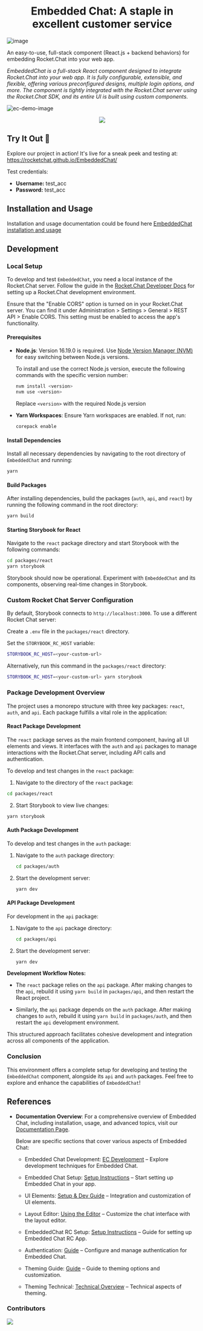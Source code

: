 <h1 align='center'>Embedded Chat: A staple in excellent customer service</h1>

![image](https://github.com/RocketChat/EmbeddedChat/assets/78961432/574be6b4-d2f7-4bea-a7b1-4c6e840d8e22)

An easy-to-use, full-stack component (React.js + backend behaviors) for embedding Rocket.Chat into your web app.

_EmbeddedChat is a full-stack React component designed to integrate Rocket.Chat into your web app. It is fully configurable, extensible, and flexible, offering various preconfigured designs, multiple login options, and more. The component is tightly integrated with the Rocket.Chat server using the Rocket.Chat SDK, and its entire UI is built using custom components._

![ec-demo-image](https://github.com/RocketChat/EmbeddedChat/assets/78961432/b85c7b8a-65e2-4a90-a843-f4072c942ac0)

<div align='center' width='100%'>
<a href="https://github.com/RocketChat/EmbeddedChat/graphs/contributors">
<img src="https://open-source-assets.middlewarehq.com/svgs/RocketChat-EmbeddedChat-contributor-metrics-dark-widget.svg?caching=true"></img>
</a>
</div>

## Try It Out 🚀

Explore our project in action! It's live for a sneak peek and testing at: https://rocketchat.github.io/EmbeddedChat/

Test credentials:

- **Username:** test_acc
- **Password:** test_acc

## Installation and Usage

Installation and usage documentation could be found here [EmbeddedChat installation and usage](https://rocketchat.github.io/EmbeddedChat/docs/docs/Usage/embeddedchat_setup)

## Development

### Local Setup

To develop and test `EmbeddedChat`, you need a local instance of the Rocket.Chat server. Follow the guide in the [Rocket.Chat Developer Docs](https://developer.rocket.chat/v1/docs/server-environment-setup) for setting up a Rocket.Chat development environment.

Ensure that the "Enable CORS" option is turned on in your Rocket.Chat server. You can find it under Administration > Settings > General > REST API > Enable CORS. This setting must be enabled to access the app's functionality.

#### Prerequisites

- **Node.js**: Version 16.19.0 is required. Use [Node Version Manager (NVM)](https://github.com/nvm-sh/nvm) for easy switching between Node.js versions.

  To install and use the correct Node.js version, execute the following commands with the specific version number:

  ```bash
  nvm install <version>
  nvm use <version>
  ```

  Replace `<version>` with the required Node.js version

- **Yarn Workspaces**: Ensure Yarn workspaces are enabled. If not, run:

  ```bash
  corepack enable
  ```

#### Install Dependencies

Install all necessary dependencies by navigating to the root directory of `EmbeddedChat` and running:

```bash
yarn
```

#### Build Packages

After installing dependencies, build the packages (`auth`, `api`, and `react`) by running the following command in the root directory:

```bash
yarn build
```

#### Starting Storybook for React

Navigate to the `react` package directory and start Storybook with the following commands:

```bash
cd packages/react
yarn storybook
```

Storybook should now be operational. Experiment with `EmbeddedChat` and its components, observing real-time changes in Storybook.

### Custom Rocket Chat Server Configuration

By default, Storybook connects to `http://localhost:3000`. To use a different Rocket Chat server:

Create a `.env` file in the `packages/react` directory.

Set the `STORYBOOK_RC_HOST` variable:

```bash
STORYBOOK_RC_HOST=<your-custom-url>
```

Alternatively, run this command in the `packages/react` directory:

```bash
STORYBOOK_RC_HOST=<your-custom-url> yarn storybook
```

### Package Development Overview

The project uses a monorepo structure with three key packages: `react`, `auth`, and `api`. Each package fulfills a vital role in the application:

#### React Package Development

The `react` package serves as the main frontend component, having all UI elements and views. It interfaces with the `auth` and `api` packages to manage interactions with the Rocket.Chat server, including API calls and authentication.

To develop and test changes in the `react` package:

1. Navigate to the directory of the `react` package:

```bash
cd packages/react
```

2. Start Storybook to view live changes:

```bash
yarn storybook
```

#### Auth Package Development

To develop and test changes in the `auth` package:

1. Navigate to the `auth` package directory:

   ```bash
   cd packages/auth
   ```

2. Start the development server:

   ```bash
   yarn dev
   ```

#### API Package Development

For development in the `api` package:

1. Navigate to the `api` package directory:

   ```bash
   cd packages/api
   ```

2. Start the development server:

   ```bash
   yarn dev
   ```

**Development Workflow Notes:**

- The `react` package relies on the `api` package. After making changes to the `api`, rebuild it using `yarn build` in `packages/api`, and then restart the React project.

- Similarly, the `api` package depends on the `auth` package. After making changes to `auth`, rebuild it using `yarn build` in `packages/auth`, and then restart the `api` development environment.

This structured approach facilitates cohesive development and integration across all components of the application.

### Conclusion

This environment offers a complete setup for developing and testing the `EmbeddedChat` component, alongside its `api` and `auth` packages. Feel free to explore and enhance the capabilities of `EmbeddedChat`!

## References

- **Documentation Overview**: For a comprehensive overview of Embedded Chat, including installation, usage, and advanced topics, visit our [Documentation Page](https://rocketchat.github.io/EmbeddedChat/docs/).

  Below are specific sections that cover various aspects of Embedded Chat:

  - Embedded Chat Development: [EC Development](https://rocketchat.github.io/EmbeddedChat/docs/docs/Development/dev_launch) – Explore development techniques for Embedded Chat.

  - Embedded Chat Setup: [Setup Instructions](https://rocketchat.github.io/EmbeddedChat/docs/docs/Usage/embeddedchat_setup) – Start setting up Embedded Chat in your app.

  - UI Elements: [Setup & Dev Guide](https://rocketchat.github.io/EmbeddedChat/docs/docs/Development/ui-elements) – Integration and customization of UI elements.

  - Layout Editor: [Using the Editor](https://rocketchat.github.io/EmbeddedChat/docs/docs/Usage/layout_editor) – Customize the chat interface with the layout editor.

  - EmbeddedChat RC Setup: [Setup Instructions](https://rocketchat.github.io/EmbeddedChat/docs/docs/Usage/ec_rc_setup) – Guide for setting up Embedded Chat RC App.

  - Authentication: [Guide](https://rocketchat.github.io/EmbeddedChat/docs/docs/Usage/authentication) – Configure and manage authentication for Embedded Chat.

  - Theming Guide: [Guide](https://rocketchat.github.io/EmbeddedChat/docs/docs/Usage/theming) – Guide to theming options and customization.

  - Theming Technical: [Technical Overview](https://rocketchat.github.io/EmbeddedChat/docs/docs/Development/theming_technical) – Technical aspects of theming.

### Contributors

<a href="https://github.com/RocketChat/EmbeddedChat/graphs/contributors">
  <img src="https://contrib.rocks/image?repo=RocketChat/EmbeddedChat" />
</a>
